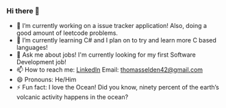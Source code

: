 ### Hi there 👋

- 🔭 I’m currently working on a issue tracker application! Also, doing a good amount of leetcode problems.
- 🌱 I’m currently learning C# and I plan on to try and learn more C based languages!
- 💬 Ask me about jobs! I'm currently looking for my first Software Development job!
- 📫 How to reach me: [LinkedIn](https://www.linkedin.com/in/thomas-selden-391027219/) Email: thomasselden42@gmail.com
- 😄 Pronouns: He/Him
- ⚡ Fun fact: I love the Ocean! Did you know, ninety percent of the earth’s volcanic activity happens in the ocean?

<!--
**tomselden/tomselden** is a ✨ _special_ ✨ repository because its `README.md` (this file) appears on your GitHub profile.

Here are some ideas to get you started:

- 🔭 I’m currently working on ...
- 🌱 I’m currently learning ...
- 👯 I’m looking to collaborate on ...
- 🤔 I’m looking for help with ...
- 💬 Ask me about ...
- 📫 How to reach me: ...
- 😄 Pronouns: ...
- ⚡ Fun fact: ...
-->

